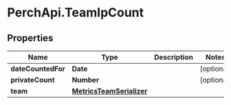 # PerchApi.TeamIpCount

## Properties
Name | Type | Description | Notes
------------ | ------------- | ------------- | -------------
**dateCountedFor** | **Date** |  | [optional] 
**privateCount** | **Number** |  | [optional] 
**team** | [**MetricsTeamSerializer**](MetricsTeamSerializer.md) |  | 


